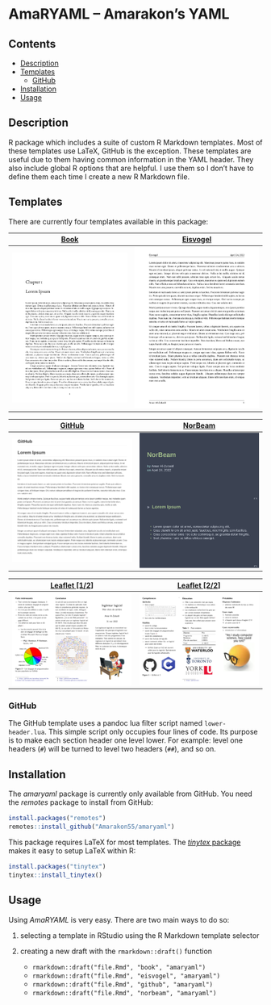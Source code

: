 AmaRYAML – Amarakon’s YAML
================

## Contents

-   [Description](#description)
-   [Templates](#templates)
    -   [GitHub](#github)
-   [Installation](#installation)
-   [Usage](#usage)

## Description

R package which includes a suite of custom R Markdown templates. Most of
these templates use LaTeX, GitHub is the exception. These templates are
useful due to them having common information in the YAML header. They
also include global R options that are helpful. I use them so I don’t
have to define them each time I create a new R Markdown file.

## Templates

There are currently four templates available in this package:

| [Book](inst/examples/book/book.pdf)  | [Eisvogel](inst/examples/eisvogel/eisvogel.pdf)  |
|:------------------------------------:|:------------------------------------------------:|
| ![Book](inst/examples/book/book.png) | ![Eisvogel](inst/examples/eisvogel/eisvogel.png) |

|  [GitHub](inst/examples/github/github.md)  | [NorBeam](inst/examples/norbeam/norbeam.pdf)  |
|:------------------------------------------:|:---------------------------------------------:|
| ![GitHub](inst/examples/github/github.png) | ![NorBeam](inst/examples/norbeam/norbeam.png) |

|  [Leaflet \[1/2\]](inst/examples/leaflet/leaflet.pdf)   |  [Leaflet \[2/2\]](inst/examples/leaflet/leaflet.pdf)   |
|:-------------------------------------------------------:|:-------------------------------------------------------:|
| ![Leaflet \[1/2\]](inst/examples/leaflet/leaflet-1.png) | ![Leaflet \[2/2\]](inst/examples/leaflet/leaflet-2.png) |

### GitHub

The GitHub template uses a pandoc lua filter script named
`lower-header.lua`. This simple script only occupies four lines of code.
Its purpose is to make each section header one level lower. For example:
level one headers (`#`) will be turned to level two headers (`##`), and
so on.

## Installation

The *amaryaml* package is currently only available from GitHub. You need
the *remotes* package to install from GitHub:

``` r
install.packages("remotes")
remotes::install_github("Amarakon55/amaryaml")
```

This package requires LaTeX for most templates. The [*tinytex*
package](https://github.com/yihui/tinytex) makes it easy to setup LaTeX
within R:

``` r
install.packages("tinytex")
tinytex::install_tinytex()
```

## Usage

Using *AmaRYAML* is very easy. There are two main ways to do so:

1.  selecting a template in RStudio using the R Markdown template
    selector

2.  creating a new draft with the `rmarkdown::draft()` function

    -   `rmarkdown::draft("file.Rmd", "book", "amaryaml")`
    -   `rmarkdown::draft("file.Rmd", "eisvogel", "amaryaml")`
    -   `rmarkdown::draft("file.Rmd", "github", "amaryaml")`
    -   `rmarkdown::draft("file.Rmd", "norbeam", "amaryaml")`
